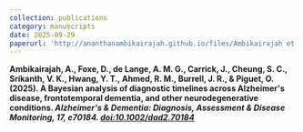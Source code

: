 ```yaml
---
collection: publications
category: manuscripts
date: 2025-09-29
paperurl: 'http://ananthanambikairajah.github.io/files/Ambikairajah et al_2025 - A Bayesian analysis of diagnostic timelines across Alzheimer's disease, frontotemporal dementia, and.pdf'
---
```


<b>Ambikairajah, A.<b>, Foxe, D., de Lange, A. M. G., Carrick, J., Cheung, S. C., Srikanth, V. K., Hwang, Y. T., Ahmed, R. M., Burrell, J. R., & Piguet, O. (2025). A Bayesian analysis of diagnostic timelines across Alzheimer's disease, frontotemporal dementia, and other neurodegenerative conditions. <i>Alzheimer's & Dementia: Diagnosis, Assessment & Disease Monitoring, 17<i>, e70184. [doi:10.1002/dad2.70184](https://doi.org/10.1002/dad2.70184)